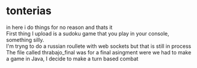 # tonterias
in here i do things for no reason and thats it  
First thing I upload is a sudoku game that you play in your console, something silly.  
I'm tryng to do a russian roullete with web sockets but that is still in process  
The file called thrabajo_final was for a final asingment were we had to make a game in Java, I decide to make a turn based combat
